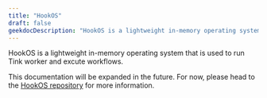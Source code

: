 ```yaml
---
title: "HookOS"
draft: false
geekdocDescription: "HookOS is a lightweight in-memory operating system that is used to run Tink worker and excute workflows."
---
```


HookOS is a lightweight in-memory operating system that is used to run Tink worker and excute workflows.

This documentation will be expanded in the future. For now, please head to the
[HookOS repository](https://github.com/tinkerbell/hook) for more information.
